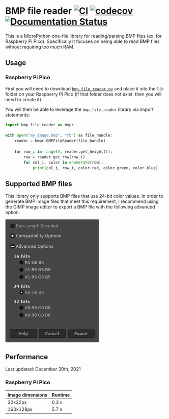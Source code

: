 # BMP file reader [![CI](https://github.com/ExcaliburZero/bmp_file_reader/actions/workflows/main.yml/badge.svg)](https://github.com/ExcaliburZero/bmp_file_reader/actions/workflows/main.yml) [![codecov](https://codecov.io/gh/ExcaliburZero/bmp_file_reader/branch/master/graph/badge.svg?token=XIBXDW2Y7M)](https://codecov.io/gh/ExcaliburZero/bmp_file_reader) [![Documentation Status](https://readthedocs.org/projects/bmp-file-reader/badge/?version=latest)](https://bmp-file-reader.readthedocs.io/en/api-docs/_autosummary/bmp_file_reader.html#module-bmp_file_reader)
This is a MicroPython one-file library for reading/parsing BMP files (ex. for Raspberry Pi Pico). Specifically it focuses on being able to read BMP files without requiring too much RAM.

## Usage
### Raspberry Pi Pico
First you will need to download [`bmp_file_reader.py`](https://raw.githubusercontent.com/ExcaliburZero/bmp_file_reader/master/bmp_file_reader.py) and place it into the `lib` folder on your Raspberry Pi Pico (if that folder does not exist, then you will need to create it).

You will then be able to leverage the `bmp_file_reader` library via import statements:

```python
import bmp_file_reader as bmpr

with open("my_image.bmp", "rb") as file_handle:
    reader = bmpr.BMPFileReader(file_handle)
    
    for row_i in range(0, reader.get_height()):
        row = reader.get_row(row_i)
        for col_i, color in enumerate(row):
            print(col_i, row_i, color.red, color.green, color.blue)
```

## Supported BMP files
This library only supports BMP files that use 24-bit color values. In order to generate BMP image files that meet this requirement, I recommend using the GIMP image editor to export a BMP file with the following advanced option:

![Screenshot showing GIMP's BMP export window with the "Advanced Options" dialog enabled and the 24-bits R8 G8 B8 radio button selected.](images/GIMP_bmp_options.png)


## Performance
Last updated: December 30th, 2021

### Raspberry Pi Pico
| Image dimensions | Runtime |
| ---------------- | ------- |
| 32x32px          | 0.3 s   |
| 160x128px        | 5.7 s   |